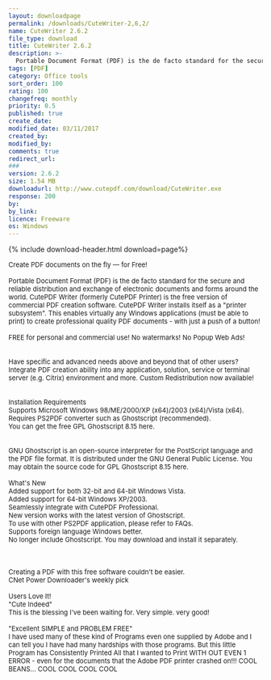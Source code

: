 ```yaml
---
layout: downloadpage
permalink: /downloads/CuteWriter-2,6,2/
name: CuteWriter 2.6.2
file_type: download
title: CuteWriter 2.6.2
description: >-
  Portable Document Format (PDF) is the de facto standard for the secure and reliable distribution and exchange of electronic documents and forms around the world.
tags: [PDF]
category: Office tools
sort_order: 100
rating: 100
changefreq: monthly
priority: 0.5
published: true
create_date: 
modified_date: 03/11/2017
created_by: 
modified_by: 
comments: true
redirect_url: 
### 
version: 2.6.2
size: 1.54 MB
downloadurl: http://www.cutepdf.com/download/CuteWriter.exe
response: 200
by: 
by_link: 
licence: Freeware  
os: Windows
---
```


{% include download-header.html download=page%}

<p style="fix-download-text !important">
<p><font size="2">Create PDF documents on the fly — for Free! <br />
<br />
Portable Document Format (PDF) is the de facto standard for the secure and reliable distribution and exchange of electronic documents and forms around the world. CutePDF Writer (formerly CutePDF Printer) is the free version of commercial PDF creation software. CutePDF Writer installs itself as a "printer subsystem". This enables virtually any Windows applications (must be able to print) to create professional quality PDF documents - with just a push of a button! <br />
<br />
FREE for personal and commercial use! No watermarks! No Popup Web Ads! <br />
<br />
<br />
Have specific and advanced needs above and beyond that of other users? <br />
Integrate PDF creation ability into any application, solution, service or terminal server (e.g. Citrix) environment and more. Custom Redistribution now available! <br />
<br />
<br />
Installation Requirements <br />
Supports Microsoft Windows 98/ME/2000/XP (x64)/2003 (x64)/Vista (x64). <br />
Requires PS2PDF converter such as Ghostscript (recommended). <br />
You can get the free GPL Ghostscript 8.15 here. <br />
<br />
<br />
GNU Ghostscript is an open-source interpreter for the PostScript language and the PDF file format. It is distributed under the GNU General Public License. You may obtain the source code for GPL Ghostscript 8.15 here. <br />
<br />
What's New <br />
Added support for both 32-bit and 64-bit Windows Vista. <br />
Added support for 64-bit Windows XP/2003. <br />
Seamlessly integrate with CutePDF Professional. <br />
New version works with the latest version of Ghostscript. <br />
To use with other PS2PDF application, please refer to FAQs. <br />
Supports foreign language Windows better. <br />
No longer include Ghostscript. You may download and install it separately. <br />
<br />
<br />
<br />
Creating a PDF with this free software couldn't be easier. <br />
CNet Power Downloader's weekly pick <br />
<br />
Users Love It! <br />
"Cute Indeed" <br />
This is the blessing I've been waiting for. Very simple. very good! <br />
<br />
"Excellent SIMPLE and PROBLEM FREE" <br />
I have used many of these kind of Programs even one supplied by Adobe and I can tell you I have had many hardships with those programs. But this little Program has Consistently Printed All that I wanted to Print WITH OUT EVEN 1 ERROR - even for the documents that the Adobe PDF printer crashed on!!! COOL BEANS... COOL COOL COOL COOL </font></p></p>
